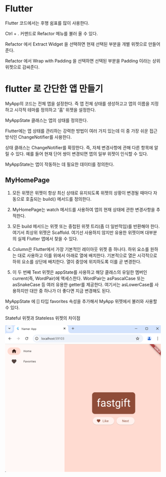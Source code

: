 # Flutter 

Flutter 코드에서는 후행 쉼표를 많이 사용한다.

Ctrl + . 커맨드로 Refactor 메뉴를 불러 올 수 있다.

Refactor 에서 Extract Widget 을 선택하면 현재 선택된 부분을 개별 위젯으로 만들어준다.

Refactor 에서 Wrap with Padding 을 선택하면 선택된 부분을 Padding 이라는 상위 위젯으로 감싸준다.

# flutter 로 간단한 앱 만들기

MyApp의 코드는 전체 앱을 설정한다. 즉 앱 전체 상태를 생성하고고 앱의 이름을 지정하고 시각적 테마를 정의하고 '홈' 위젯을 설정한다.

MyAppState 클래스는 앱의 상태를 정의한다.

Flutter에는 앱 상태를 관리하는 강력한 방법이 여러 가지 있는데 이 중 가장 쉬운 접근방식인 ChangeNotifier를 사용한다.

상태 클래스는 ChangeNotifier를 확장한다. 즉, 자체 변경사항에 관해 다른 항목에 알릴 수 있다. 예를 들어 현재 단어 쌍이 변경되면 앱의 일부 위젯이 인식할 수 있다.

MyAppState는 앱이 작동하는 데 필요한 데이터를 정의한다.

## MyHomePage

1. 모든 위젯은 위젯이 항상 최신 상태로 유지되도록 위젯의 상황이 변경될 때마다 자동으로 호출되는 build() 메서드를 정의한다.

2. MyHomePage는 watch 메서드를 사용하여 앱의 현재 상태에 관한 변경사항을 추적한다.

3. 모든 build 메서드는 위젯 또는 중첩된 위젯 트리(좀 더 일반적임)를 반환해야 한다. 여기서 최상위 위젯은 Scaffold. 여기선 사용하지 않지만 유용한 위젯이며 대부분의 실제 Flutter 앱에서 찾을 수 있다.

4. Column은 Flutter에서 가장 기본적인 레이아웃 위젯 중 하나다. 하위 요소를 원하는 대로 사용하고 이를 위에서 아래로 열에 배치한다. 기본적으로 열은 시각적으로 하위 요소를 상단에 배치한다. 열이 중앙에 위치하도록 이를 곧 변경한다.

5. 이 두 번째 Text 위젯은 appState를 사용하고 해당 클래스의 유일한 멤버인 current(즉, WordPair)에 액세스한다. WordPair는 asPascalCase 또는 asSnakeCase 등 여러 유용한 getter를 제공한다. 여기서는 asLowerCase를 사용하지만 대안 중 하나가 더 좋다면 지금 변경해도 된다.


MyAppState 에 <WordPair>[] 타입 favorites 속성을 추가해서 MyApp 위젯에서 불러와 사용할 수 있다.

Stateful 위젯과 Stateless 위젯의 차이점

![alt text](image-3.png)
